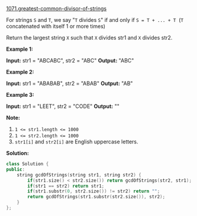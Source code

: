 [1071.greatest-common-divisor-of-strings](https://leetcode.com/problems/greatest-common-divisor-of-strings/)  

For strings `S` and `T`, we say "`T` divides `S`" if and only if `S = T + ... + T`  (`T` concatenated with itself 1 or more times)

Return the largest string `X` such that `X` divides str1 and `X` divides str2.

**Example 1:**

**Input:** str1 = "ABCABC", str2 = "ABC"
**Output:** "ABC"

**Example 2:**

**Input:** str1 = "ABABAB", str2 = "ABAB"
**Output:** "AB"

**Example 3:**

**Input:** str1 = "LEET", str2 = "CODE"
**Output:** ""

**Note:**

1.  `1 <= str1.length <= 1000`
2.  `1 <= str2.length <= 1000`
3.  `str1[i]` and `str2[i]` are English uppercase letters.  



**Solution:**  

```cpp
class Solution {
public:
    string gcdOfStrings(string str1, string str2) {
        if(str1.size() < str2.size()) return gcdOfStrings(str2, str1);
        if(str1 == str2) return str1;
        if(str1.substr(0, str2.size()) != str2) return "";
        return gcdOfStrings(str1.substr(str2.size()), str2);
    }
};
```
      